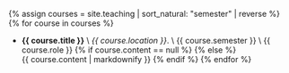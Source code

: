 {% assign courses = site.teaching | sort_natural: "semester" | reverse %}
{% for course in courses %}
- **{{ course.title }}** \\
	_{{ course.location }}_. \\
	{{ course.semester }} \\
	{{ course.role }} 
	{% if course.content == null %}
	{% else %} <br>
	{{ course.content | markdownify }}
	{% endif %}
{% endfor %}
